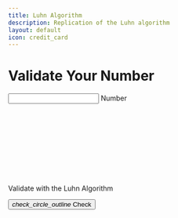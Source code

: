 ```yaml
---
title: Luhn Algorithm
description: Replication of the Luhn algorithm
layout: default
icon: credit_card
---
```


<link href="style.css" rel="stylesheet" type="text/css">

# Validate Your Number
<!-- input field (in a container so that unwanted overflow from :before & :after is hidden) -->
<div class="mdc-text-field-container">
    <div class="mdc-text-field mdc-text-field--outlined"  data-mdc-auto-init="MDCTextField">
        <input type="number" id="number-input-field" class="mdc-text-field__input">
        <label for="number-input-field" class="mdc-floating-label ">Number</label>
        <div class="mdc-notched-outline">
            <svg>
                <path class="mdc-notched-outline__path"/>
            </svg>
        </div>
        <div class="mdc-notched-outline__idle"></div>
    </div>
    <!-- input field helper text -->
    <p class="mdc-text-field-helper-text" aria-hidden="true">
        Validate with the Luhn Algorithm
    </p>
</div>
<!-- button to submit & check number with Luhn algorithm -->
<button class="validation_button mdc-button mdc-button--outlined" onclick="checkNumber()" data-mdc-auto-init="MDCRipple">
    <i class="material-icons mdc-button__icon">check_circle_outline</i>
    Check
</button>
<!-- displays evaluation of number by Luhn algorithm -->
<p id="validation_message"></p>

